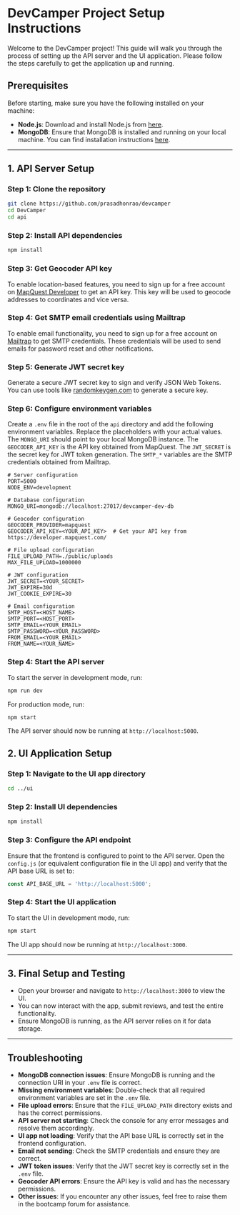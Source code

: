 # DevCamper Project Setup Instructions

Welcome to the DevCamper project! This guide will walk you through the process of setting up the API server and the UI application. Please follow the steps carefully to get the application up and running.

## Prerequisites

Before starting, make sure you have the following installed on your machine:

- **Node.js**: Download and install Node.js from [here](https://nodejs.org/).
- **MongoDB**: Ensure that MongoDB is installed and running on your local machine. You can find installation instructions [here](https://docs.mongodb.com/manual/installation/).

---

## 1. API Server Setup

### Step 1: Clone the repository

```bash
git clone https://github.com/prasadhonrao/devcamper
cd DevCamper
cd api
```

### Step 2: Install API dependencies

```bash
npm install
```

### Step 3: Get Geocoder API key

To enable location-based features, you need to sign up for a free account on [MapQuest Developer](https://developer.mapquest.com/) to get an API key. This key will be used to geocode addresses to coordinates and vice versa.

### Step 4: Get SMTP email credentials using Mailtrap

To enable email functionality, you need to sign up for a free account on [Mailtrap](https://mailtrap.io/) to get SMTP credentials. These credentials will be used to send emails for password reset and other notifications.

### Step 5: Generate JWT secret key

Generate a secure JWT secret key to sign and verify JSON Web Tokens. You can use tools like [randomkeygen.com](https://randomkeygen.com/) to generate a secure key.

### Step 6: Configure environment variables

Create a `.env` file in the root of the `api` directory and add the following environment variables. Replace the placeholders with your actual values. The `MONGO_URI` should point to your local MongoDB instance. The `GEOCODER_API_KEY` is the API key obtained from MapQuest. The `JWT_SECRET` is the secret key for JWT token generation. The `SMTP_*` variables are the SMTP credentials obtained from Mailtrap.

```env
# Server configuration
PORT=5000
NODE_ENV=development

# Database configuration
MONGO_URI=mongodb://localhost:27017/devcamper-dev-db

# Geocoder configuration
GEOCODER_PROVIDER=mapquest
GEOCODER_API_KEY=<YOUR_API_KEY>  # Get your API key from https://developer.mapquest.com/

# File upload configuration
FILE_UPLOAD_PATH=./public/uploads
MAX_FILE_UPLOAD=1000000

# JWT configuration
JWT_SECRET=<YOUR_SECRET>
JWT_EXPIRE=30d
JWT_COOKIE_EXPIRE=30

# Email configuration
SMTP_HOST=<HOST_NAME>
SMTP_PORT=<HOST_PORT>
SMTP_EMAIL=<YOUR_EMAIL>
SMTP_PASSWORD=<YOUR_PASSWORD>
FROM_EMAIL=<YOUR_EMAIL>
FROM_NAME=<YOUR_NAME>
```

### Step 4: Start the API server

To start the server in development mode, run:

```bash
npm run dev
```

For production mode, run:

```bash
npm start
```

The API server should now be running at `http://localhost:5000`.

## 2. UI Application Setup

### Step 1: Navigate to the UI app directory

```bash
cd ../ui
```

### Step 2: Install UI dependencies

```bash
npm install
```

### Step 3: Configure the API endpoint

Ensure that the frontend is configured to point to the API server. Open the `config.js` (or equivalent configuration file in the UI app) and verify that the API base URL is set to:

```js
const API_BASE_URL = 'http://localhost:5000';
```

### Step 4: Start the UI application

To start the UI in development mode, run:

```bash
npm start
```

The UI app should now be running at `http://localhost:3000`.

---

## 3. Final Setup and Testing

- Open your browser and navigate to `http://localhost:3000` to view the UI.
- You can now interact with the app, submit reviews, and test the entire functionality.
- Ensure MongoDB is running, as the API server relies on it for data storage.

---

## Troubleshooting

- **MongoDB connection issues**: Ensure MongoDB is running and the connection URI in your `.env` file is correct.
- **Missing environment variables**: Double-check that all required environment variables are set in the `.env` file.
- **File upload errors**: Ensure that the `FILE_UPLOAD_PATH` directory exists and has the correct permissions.
- **API server not starting**: Check the console for any error messages and resolve them accordingly.
- **UI app not loading**: Verify that the API base URL is correctly set in the frontend configuration.
- **Email not sending**: Check the SMTP credentials and ensure they are correct.
- **JWT token issues**: Verify that the JWT secret key is correctly set in the `.env` file.
- **Geocoder API errors**: Ensure the API key is valid and has the necessary permissions.
- **Other issues**: If you encounter any other issues, feel free to raise them in the bootcamp forum for assistance.

